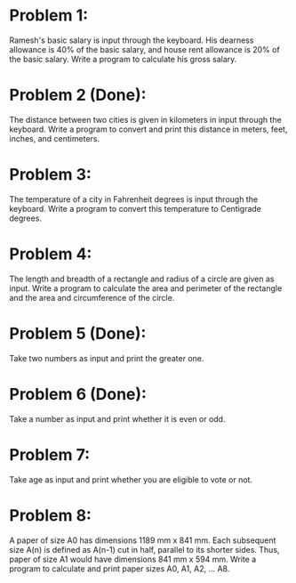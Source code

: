 # Problem 1:
Ramesh's basic salary is input through the keyboard. His dearness allowance is 40% of the basic salary, and house rent allowance is 20% of the basic salary. Write a program to calculate his gross salary.

# Problem 2 (Done): 
The distance between two cities is given in kilometers in input through the keyboard. Write a program to convert and print this distance in meters, feet, inches, and centimeters.

# Problem 3:
The temperature of a city in Fahrenheit degrees is input through the keyboard. Write a program to convert this temperature to Centigrade degrees.

# Problem 4:
The length and breadth of a rectangle and radius of a circle are given as input. Write a program to calculate the area and perimeter of the rectangle and the area and circumference of the circle.

# Problem 5 (Done):
Take two numbers as input and print the greater one.

# Problem 6 (Done):
Take a number as input and print whether it is even or odd.

# Problem 7:
Take age as input and print whether you are eligible to vote or not.

# Problem 8:
A paper of size A0 has dimensions 1189 mm x 841 mm. Each subsequent size A(n) is defined as A(n-1) cut in half, parallel to its shorter sides. Thus, paper of size A1 would have dimensions 841 mm x 594 mm. Write a program to calculate and print paper sizes A0, A1, A2, ... A8.
